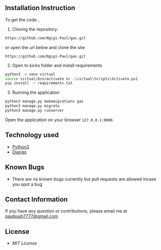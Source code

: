 ## Installation Instruction
To get the code..

1. Cloning the repository:
  ```bash
  https://github.com/Ngigi-Paul/gas.git
  ```
 or open the url below and clone the site
  ```
  https://github.com/Ngigi-Paul/gas.git
  ```
2. Open to kicks folder and install requirements
  ```bash  
  python3 -m venv virtual
  source virtual/bin/activate or .\virtual\Scripts\Activate.ps1
  pip install -r requirements.txt
  ```

3. Running the application
  ```bash
  python3 manage.py makemigrations gas
  python3 manage.py migrate
  python3 manage.py runserver
  ```
Open the application on your browser `127.0.0.1:8000`.


## Technology used

* [Python3](https://www.python.org/)
* [Django](https://www.djangoproject.com/)


## Known Bugs
* There are no known bugs currently but pull requests are allowed incase you spot a bug

## Contact Information 

If you have any question or contributions, please email me at paulkush7777@gmail.com

## License
* *MIT License*
